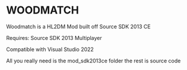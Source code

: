 # WOODMATCH

Woodmatch is a HL2DM Mod built off Source SDK 2013 CE

Requires: Source SDK 2013 Multiplayer

Compatible with Visual Studio 2022

All you really need is the mod_sdk2013ce folder the rest is source code
